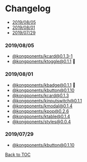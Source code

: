 # Changelog

- [2019/08/05](#2019/08/05)
- [2019/08/01](#2019/08/01)
- [2019/07/29](#2019/07/29)

### 2019/08/05

- [@kongponents/kcard@0.1.3-1][kcard]
- [@kongponents/ktoggle@0.1.1][ktoggle] :rocket:

### 2019/08/01

- [@kongponents/kbadge@0.1.1][kbadge] :rocket:
- [@kongponents/kbutton@0.1.10][kbutton]
- [@kongponents/kcard@0.1.3][kcard]
- [@kongponents/kinputswitch@0.1.1][kinputswitch]
- [@kongponents/kmodal@0.1.4][kmodal]
- [@kongponents/kpop@0.2.6][kpop]
- [@kongponents/ktable@0.1.4][ktable]
- [@kongponents/styles@0.0.4][styles]

### 2019/07/29
- [@kongponents/kbutton@0.1.10][kbutton]

[Back to TOC](#Changelog)

[kbadge]: /packages/KBadge/CHANGELOG.md
[kbutton]: /packages/KButton/CHANGELOG.md
[kcard]: /packages/KCard/CHANGELOG.md
[kemptystate]: /packages/KEmptyState/CHANGELOG.md
[kinputswitch]: /packages/KInputSwitch/CHANGELOG.md
[kmodal]: /packages/KModal/CHANGELOG.md
[kpop]: /packages/KPop/CHANGELOG.md
[ktable]: /packages/KTable/CHANGELOG.md
[ktoggle]: /packages/KToggle/CHANGELOG.md
[styles]: /packages/styles/CHANGELOG.md
